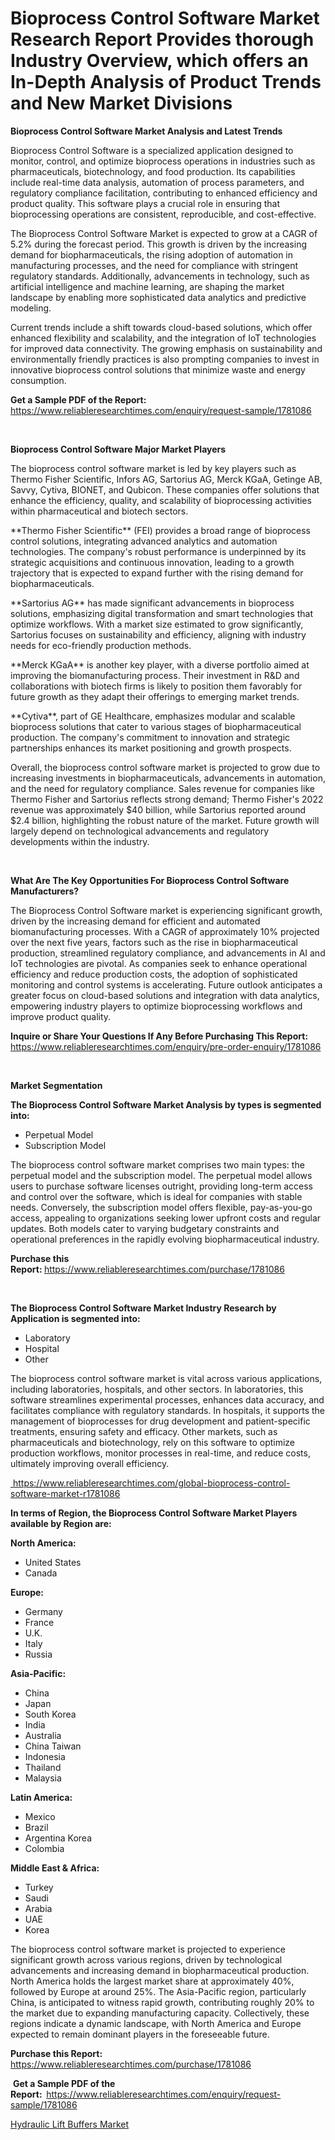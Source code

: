 <p><h1>Bioprocess Control Software Market Research Report Provides thorough Industry Overview, which offers an In-Depth Analysis of Product Trends and New Market Divisions</h1></p><p><strong>Bioprocess Control Software Market Analysis and Latest Trends</strong></p>
<p><p>Bioprocess Control Software is a specialized application designed to monitor, control, and optimize bioprocess operations in industries such as pharmaceuticals, biotechnology, and food production. Its capabilities include real-time data analysis, automation of process parameters, and regulatory compliance facilitation, contributing to enhanced efficiency and product quality. This software plays a crucial role in ensuring that bioprocessing operations are consistent, reproducible, and cost-effective.</p><p>The Bioprocess Control Software Market is expected to grow at a CAGR of 5.2% during the forecast period. This growth is driven by the increasing demand for biopharmaceuticals, the rising adoption of automation in manufacturing processes, and the need for compliance with stringent regulatory standards. Additionally, advancements in technology, such as artificial intelligence and machine learning, are shaping the market landscape by enabling more sophisticated data analytics and predictive modeling.</p><p>Current trends include a shift towards cloud-based solutions, which offer enhanced flexibility and scalability, and the integration of IoT technologies for improved data connectivity. The growing emphasis on sustainability and environmentally friendly practices is also prompting companies to invest in innovative bioprocess control solutions that minimize waste and energy consumption.</p></p>
<p><strong>Get a Sample PDF of the Report:&nbsp;</strong> <a href="https://www.reliableresearchtimes.com/enquiry/request-sample/1781086?utm_campaign=2464&utm_medium=2&utm_source=Github&utm_content=ia&utm_term=25032025&utm_id=bioprocess-control-software">https://www.reliableresearchtimes.com/enquiry/request-sample/1781086</a></p>
<p>&nbsp;</p>
<p><strong>Bioprocess Control Software Major Market Players</strong></p>
<p><p>The bioprocess control software market is led by key players such as Thermo Fisher Scientific, Infors AG, Sartorius AG, Merck KGaA, Getinge AB, Savvy, Cytiva, BIONET, and Qubicon. These companies offer solutions that enhance the efficiency, quality, and scalability of bioprocessing activities within pharmaceutical and biotech sectors.</p><p>**Thermo Fisher Scientific** (FEI) provides a broad range of bioprocess control solutions, integrating advanced analytics and automation technologies. The company's robust performance is underpinned by its strategic acquisitions and continuous innovation, leading to a growth trajectory that is expected to expand further with the rising demand for biopharmaceuticals.</p><p>**Sartorius AG** has made significant advancements in bioprocess solutions, emphasizing digital transformation and smart technologies that optimize workflows. With a market size estimated to grow significantly, Sartorius focuses on sustainability and efficiency, aligning with industry needs for eco-friendly production methods.</p><p>**Merck KGaA** is another key player, with a diverse portfolio aimed at improving the biomanufacturing process. Their investment in R&D and collaborations with biotech firms is likely to position them favorably for future growth as they adapt their offerings to emerging market trends.</p><p>**Cytiva**, part of GE Healthcare, emphasizes modular and scalable bioprocess solutions that cater to various stages of biopharmaceutical production. The company's commitment to innovation and strategic partnerships enhances its market positioning and growth prospects.</p><p>Overall, the bioprocess control software market is projected to grow due to increasing investments in biopharmaceuticals, advancements in automation, and the need for regulatory compliance. Sales revenue for companies like Thermo Fisher and Sartorius reflects strong demand; Thermo Fisher's 2022 revenue was approximately $40 billion, while Sartorius reported around $2.4 billion, highlighting the robust nature of the market. Future growth will largely depend on technological advancements and regulatory developments within the industry.</p></p>
<p>&nbsp;</p>
<p><strong>What Are The Key Opportunities For Bioprocess Control Software Manufacturers?</strong></p>
<p><p>The Bioprocess Control Software market is experiencing significant growth, driven by the increasing demand for efficient and automated biomanufacturing processes. With a CAGR of approximately 10% projected over the next five years, factors such as the rise in biopharmaceutical production, streamlined regulatory compliance, and advancements in AI and IoT technologies are pivotal. As companies seek to enhance operational efficiency and reduce production costs, the adoption of sophisticated monitoring and control systems is accelerating. Future outlook anticipates a greater focus on cloud-based solutions and integration with data analytics, empowering industry players to optimize bioprocessing workflows and improve product quality.</p></p>
<p><strong>Inquire or Share Your Questions If Any Before Purchasing This Report:</strong> <a href="https://www.reliableresearchtimes.com/enquiry/pre-order-enquiry/1781086?utm_campaign=2464&utm_medium=2&utm_source=Github&utm_content=ia&utm_term=25032025&utm_id=bioprocess-control-software">https://www.reliableresearchtimes.com/enquiry/pre-order-enquiry/1781086</a></p>
<p>&nbsp;</p>
<p><strong>Market Segmentation</strong></p>
<p><strong>The Bioprocess Control Software Market Analysis by types is segmented into:</strong></p>
<p><ul><li>Perpetual Model</li><li>Subscription Model</li></ul></p>
<p><p>The bioprocess control software market comprises two main types: the perpetual model and the subscription model. The perpetual model allows users to purchase software licenses outright, providing long-term access and control over the software, which is ideal for companies with stable needs. Conversely, the subscription model offers flexible, pay-as-you-go access, appealing to organizations seeking lower upfront costs and regular updates. Both models cater to varying budgetary constraints and operational preferences in the rapidly evolving biopharmaceutical industry.</p></p>
<p><strong>Purchase this Report:&nbsp;</strong><a href="https://www.reliableresearchtimes.com/purchase/1781086?utm_campaign=2464&utm_medium=2&utm_source=Github&utm_content=ia&utm_term=25032025&utm_id=bioprocess-control-software">https://www.reliableresearchtimes.com/purchase/1781086</a></p>
<p>&nbsp;</p>
<p><strong>The Bioprocess Control Software Market Industry Research by Application is segmented into:</strong></p>
<p><ul><li>Laboratory</li><li>Hospital</li><li>Other</li></ul></p>
<p><p>The bioprocess control software market is vital across various applications, including laboratories, hospitals, and other sectors. In laboratories, this software streamlines experimental processes, enhances data accuracy, and facilitates compliance with regulatory standards. In hospitals, it supports the management of bioprocesses for drug development and patient-specific treatments, ensuring safety and efficacy. Other markets, such as pharmaceuticals and biotechnology, rely on this software to optimize production workflows, monitor processes in real-time, and reduce costs, ultimately improving overall efficiency.</p></p>
<p><a href="https://www.reliableresearchtimes.com/global-bioprocess-control-software-market-r1781086?utm_campaign=2464&utm_medium=2&utm_source=Github&utm_content=ia&utm_term=25032025&utm_id=bioprocess-control-software">&nbsp;https://www.reliableresearchtimes.com/global-bioprocess-control-software-market-r1781086</a></p>
<p><strong>In terms of Region, the Bioprocess Control Software Market Players available by Region are:</strong></p>
<p>
    <p> <strong> North America: </strong>
        <ul>
            <li>United States</li>
            <li>Canada</li>
        </ul>
        </p> 
    <p> <strong> Europe: </strong>
        <ul>
            <li>Germany</li>
            <li>France</li>
            <li>U.K.</li>
            <li>Italy</li>
            <li>Russia</li>
        </ul>
        </p> 
    <p> <strong> Asia-Pacific: </strong>
        <ul>
            <li>China</li>
            <li>Japan</li>
            <li>South Korea</li>
            <li>India</li>
            <li>Australia</li>
            <li>China Taiwan</li>
            <li>Indonesia</li>
            <li>Thailand</li>
            <li>Malaysia</li>
        </ul>
        </p> 
    <p> <strong> Latin America: </strong>
        <ul>
            <li>Mexico</li>
            <li>Brazil</li>
            <li>Argentina Korea</li>
            <li>Colombia</li>
        </ul>
        </p> 
    <p> <strong> Middle East & Africa: </strong>
        <ul>
            <li>Turkey</li>
            <li>Saudi</li>
            <li>Arabia</li>
            <li>UAE</li>
            <li>Korea</li>
        </ul>
    </p>
    </p>
<p><p>The bioprocess control software market is projected to experience significant growth across various regions, driven by technological advancements and increasing demand in biopharmaceutical production. North America holds the largest market share at approximately 40%, followed by Europe at around 25%. The Asia-Pacific region, particularly China, is anticipated to witness rapid growth, contributing roughly 20% to the market due to expanding manufacturing capacity. Collectively, these regions indicate a dynamic landscape, with North America and Europe expected to remain dominant players in the foreseeable future.</p></p>
<p><strong>Purchase this Report: </strong><a href="https://www.reliableresearchtimes.com/purchase/1781086?utm_campaign=2464&utm_medium=2&utm_source=Github&utm_content=ia&utm_term=25032025&utm_id=bioprocess-control-software">https://www.reliableresearchtimes.com/purchase/1781086</a></p>
<p>&nbsp;<strong>Get a Sample PDF of the Report:&nbsp;&nbsp;</strong><a href="https://www.reliableresearchtimes.com/enquiry/request-sample/1781086?utm_campaign=2464&utm_medium=2&utm_source=Github&utm_content=ia&utm_term=25032025&utm_id=bioprocess-control-software">https://www.reliableresearchtimes.com/enquiry/request-sample/1781086</a></p>
<p><strong></strong></p>
<p><p><a href="https://github.com/chungwimbu4/Market-Research-Report-List-1/blob/main/hydraulic-lift-buffers-market.md?utm_campaign=2464&utm_medium=2&utm_source=Github&utm_content=ia&utm_term=25032025&utm_id=bioprocess-control-software">Hydraulic Lift Buffers Market</a></p></p>